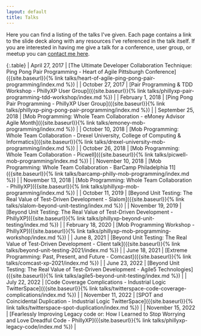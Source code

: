 ```yaml
---
layout: default
title: Talks 
---
```


Here you can find a listing of the talks I've given. Each page contains a link to the slide deck along with any resources I've referenced in the talk itself. If you are interested in having me give a talk for a conference, user group, or meetup you can [contact me here]({{site.baseurl}}/#contact).

{:.table}
| April 27, 2017 | [The Ultimate Developer Collaboration Technique: Ping Pong Pair Programming - Heart of Agile Pittsburgh Conference]({{site.baseurl}}{%  link talks/heart-of-agile-ping-pong-pair-programming/index.md %}) |
| October 27, 2017 | [Pair Programming & TDD Workshop - PhillyXP User Group]({{site.baseurl}}{% link talks/phillyxp-pair-programming-tdd-workshop/index.md %}) |
| February 1, 2018 | [Ping Pong Pair Programming - PhillyXP User Group]({{site.baseurl}}{% link talks/phillyxp-ping-pong-pair-programming/index.md %}) |
| September 25, 2018 | [Mob Programming: Whole Team Collaboration - eMoney Advisor Agile Month]({{site.baseurl}}{% link talks/emoney-mob-programming/index.md %}) |
| October 10, 2018 | [Mob Programming: Whole Team Collaboration - Drexel University, College of Computing & Informatics]({{site.baseurl}}{% link talks/drexel-university-mob-programming/index.md %}) |
| October 26, 2018 | [Mob Programming: Whole Team Collaboration - Picwell]({{site.baseurl}}{% link talks/picwell-mob-programming/index.md %}) |
| November 10, 2018 | [Mob Programming: Whole Team Collaboration - BarCamp Philadelphia 11]({{site.baseurl}}{% link talks/barcamp-philly-mob-programming/index.md %}) |
| November 13, 2018 | [Mob Programming: Whole Team Collaboration - PhillyXP]({{site.baseurl}}{% link talks/phillyxp-mob-programming/index.md %}) |
| October 11, 2019 | [Beyond Unit Testing: The Real Value of Test-Driven Development - Slalom]({{site.baseurl}}{% link talks/slalom-beyond-unit-testing/index.md %}) |
| November 19, 2019 | [Beyond Unit Testing: The Real Value of Test-Driven Development - PhillyXP]({{site.baseurl}}{% link talks/phillyxp-beyond-unit-testing/index.md %}) |
| February 18, 2020 | [Mob Programming Workshop - PhillyXP]({{site.baseurl}}{% link talks/phillyxp-mob-programming-workshop/index.md %}) |
| June 8, 2021 | [Beyond Unit Testing: The Real Value of Test-Driven Development - Client talk]({{site.baseurl}}{% link talks/beyond-unit-testing-2021/index.md %}) |
| June 18, 2021 | [Extreme Programming: Past, Present, and Future - Comcast]({{site.baseurl}}{% link talks/comcast-xp-2021/index.md %}) |
| June 23, 2022 | [Beyond Unit Testing: The Real Value of Test-Driven Development - Agile5 Technologies]({{site.baseurl}}{% link talks/agile5-beyond-unit-testing/index.md %}) |
| July 22, 2022 | [Code Coverage Complications - Industrial Logic TwitterSpace]({{site.baseurl}}{% link talks/twitterspace-code-coverage-complications/index.md %}) |
| November 11, 2022 | [SPOT and Coincidental Duplication - Industrial Logic TwitterSpace]({{site.baseurl}}{% link talks/twitterspace-spot-duplication/index.md %}) |
| November 15, 2022 | [Fearlessly Improving Legacy code or: How I Learned to Stop Worrying and Love Dreadful Code - PhillyXP]({{site.baseurl}}{% link talks/phillyxp-legacy-code/index.md %}) |